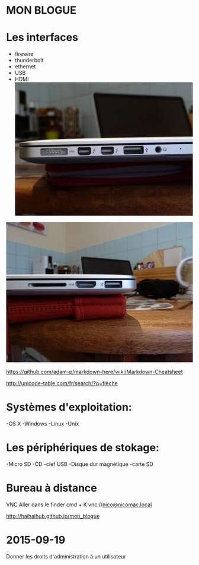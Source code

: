 **MON BLOGUE**
==============

# Les interfaces

- firewire
- thunderbolt
- ethernet
- USB
- HDMI
![](images/interface_1.jpg)


![](images/interface_2.jpg)




<https://github.com/adam-p/markdown-here/wiki/Markdown-Cheatsheet>


<http://unicode-table.com/fr/search/?q=flèche>

# Systèmes d'exploitation:

-OS X
-Windows
-Linux
-Unix

# Les périphériques de stokage:

-Micro SD
-CD
-clef USB
-Disque dur magnétique
-carte SD

# Bureau à distance


VNC
Aller dans le finder
cmd + K
vnc://nico@nicomac.local


http://haihaihub.github.io/mon_blogue



# 2015-09-19

Donner les droits d'administration à un utilisateur 

